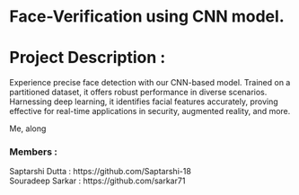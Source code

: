 # Face-Verification using CNN model. #


<h1>Project Description :</h1>
<p>
  Experience precise face detection with our CNN-based model. Trained on a partitioned dataset, it offers robust performance     in diverse scenarios. Harnessing deep learning, it identifies facial features accurately, proving effective for real-time      applications in security, augmented reality, and more.</p>
<p>Me, along </p>

### Members : 
<p>
  Saptarshi Dutta : https://github.com/Saptarshi-18 <br>
  Souradeep Sarkar : https://github.com/sarkar71
</p>
